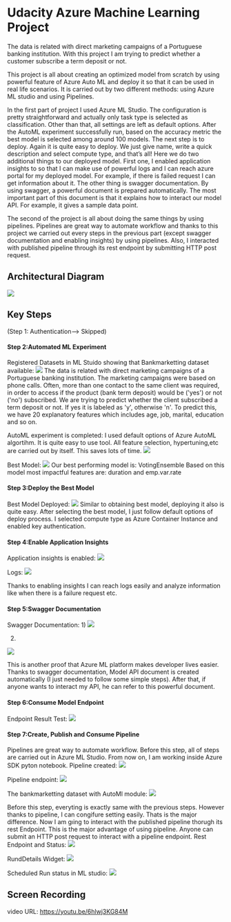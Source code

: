 
# Udacity Azure Machine Learning Project

The data is related with direct marketing campaigns of a Portuguese banking institution. With this project I am trying to predict whether a customer subscribe a term deposit or not.

This project is all about creating an optimized model from scratch by using powerful feature of Azure Auto ML and deploy it so that it can be used in real life scenarios. It is carried out by two different methods: using Azure ML studio and using Pipelines.

In the first part of project I used Azure ML Studio. The configuration  is pretty straightforward and actually only task type is selected as classification. Other than that, all settings are left as default options. After the AutoML experiment successfully run, based on the accuracy metric the best model is selected among around 100 models. The next step is to deploy. Again it is quite easy to deploy. We just give name, write a quick description and select compute type, and that’s all! Here we do two additional things to our deployed model. First one, I enabled application insights to so that I can make use of powerful logs and I can reach azure portal for my deployed model. For example, if there is failed request I can get information about it. The other thing is swagger documentation. By using swagger, a powerful document is prepared automatically. The most important part of this document is that it explains how to interact our model API. For example, it gives a sample data point.

The second of the project is all about doing the same things by using pipelines. Pipelines are great way to automate workflow and thanks to this project we carried out every steps in the previous part (except swagger documentation and enabling insights) by using pipelines. Also, I interacted with published pipeline through its rest endpoint by submitting HTTP post request.

## Architectural Diagram
![](images/UdacityAzureML.png)

## Key Steps

(Step 1: Authentication--> Skipped)

#### Step 2:Automated ML Experiment
Registered Datasets in ML Stuido showing that Bankmarketting dataset available:
![](images/step2/bankdataset.png)
The data is related with direct marketing campaigns of a Portuguese banking institution. The marketing campaigns were based on phone calls. Often, more than one contact to the same client was required, in order to access if the product (bank term deposit) would be ('yes') or not ('no') subscribed. We are trying to predict whether the client subscribed a term deposit or not. If yes it is labeled as 'y', otherwise 'n'. To predict this, we have 20 explanatory features which includes age, job, marital, education and so on.

AutoML experiment is completed:
I used default options of Azure AutoML algortihm. It is quite easy to use tool. All feature selection, hypertuning,etc are carried out by itself. This saves lots of time.
![](images/step2/experimentcompleted.png)

Best Model:
![](images/step2/bestmodel.png)
Our best performing model is: VotingEnsemble Based on this model most impactful features are: duration and emp.var.rate

#### Step 3:Deploy the Best Model

Best Model Deployed:
![](images/step3/bestmodeldeployed.png)
Similar to obtaining best model, deploying it also is quite easy. After selecting the best model, I just follow default options of deploy process. I selected compute type as Azure Container Instance and enabled key authentication.

#### Step 4:Enable Application Insights

Application insights is enabled:
![](images/step4/applicationinsightsenabled.png)

Logs:
![](images/step4/logs.png)

Thanks to enabling insights I can reach logs easily and analyze information like when there is a failure request etc.

#### Step 5:Swagger Documentation

Swagger Documentation:
1)
![](images/step5/swagger1.png)

2)
![](images/step5/swagger2.png)

This is another proof that Azure ML platform makes developer lives easier. Thanks to swagger documentation, Model API document is created automatically (I just needed to follow some simple steps). After that, if anyone wants to interact my API, he can refer to this powerful document.

#### Step 6:Consume Model Endpoint

Endpoint Result Test:
![](images/step6/result.png)

#### Step 7:Create, Publish and Consume Pipeline

Pipelines are great way to automate workflow. Before this step, all of steps are carried out in Azure ML Studio. From now on, I am working inside Azure SDK pyton notebook.
Pipeline created:
![](images/step7/pipelinecreated.png)

Pipeline endpoint:
![](images/step7/pipelineendpoint.png)

The bankmarketting dataset with AutoMl module:
![](images/step7/bankmarketautoml.png)

Before this step, everyting is exactly same with the previous steps. However thanks to pipeline, I can congifure setting easily. Thats is the major difference.
Now I am gıing to interact with the published pipeline thorugh its rest Endpoint. This is the major advantage of using pipeline. Anyone can submit an HTTP post request to interact with a pipeline endpoint.
Rest Endpoint and Status:
![](images/step7/ppo.png)

RundDetails Widget:
![](images/step7/Jupyter.png)

Scheduled Run status in ML studio:
![](images/step7/pipelinerestendfin.png)



## Screen Recording
video URL: https://youtu.be/6hlwj3KG84M


